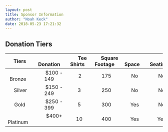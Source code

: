 ```yaml
---
layout: post
title: Sponsor Information
author: "Noah Keck"
date: 2018-05-23 17:21:32
---
```


## Donation Tiers

|&emsp;Tiers   &emsp;| &emsp;Donation&emsp;  | &emsp;Tee Shirts&emsp;| &emsp;Square Footage&emsp;| &emsp;Space&emsp; |&emsp;Seating&emsp;|
|       :---:        |         :---:         |         :---:         |            :---:          |       :---:       |        :---:      |
|&emsp;Bronze&emsp;  | &emsp;$100 - 149&emsp;| &emsp; 2  &emsp;      | &emsp;175  &emsp;         | &emsp;No&emsp;    | &emsp;No&emsp;    |
|&emsp;Silver&emsp;  | &emsp;$150 - 249&emsp;| &emsp;3  &emsp;       | &emsp;250  &emsp;         | &emsp;No&emsp;    | &emsp;No&emsp;    |
|&emsp;Gold  &emsp;  | &emsp;$250 - 399&emsp;| &emsp;5  &emsp;       | &emsp;300  &emsp;         | &emsp;Yes&emsp;   | &emsp;No&emsp;    |
|&emsp;Platinum&emsp;| &emsp;$400+ &emsp;    | &emsp;10 &emsp;       | &emsp;400  &emsp;         | &emsp;Yes&emsp;   | &emsp;Yes&emsp;   |

